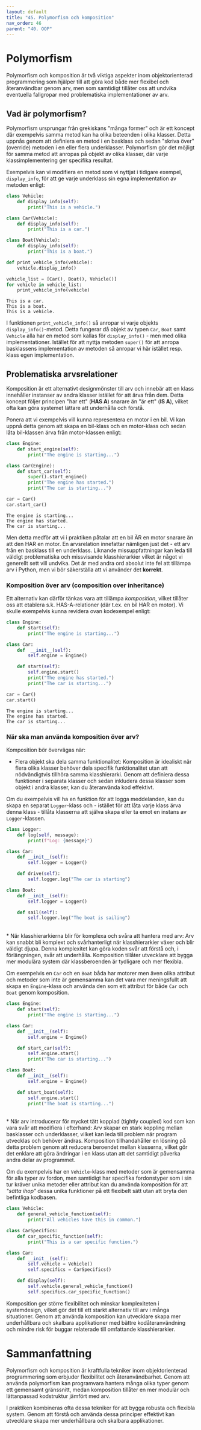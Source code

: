 ```yaml
---
layout: default
title: "45. Polymorfism och komposition"
nav_order: 46
parent: "40. OOP"
---
```


# Polymorfism
Polymorfism och komposition är två viktiga aspekter inom objektorienterad programmering som hjälper till att göra kod både mer flexibel och återanvändbar genom arv, men som samtidigt tillåter oss att undvika eventuella fallgropar med problematiska implementationer av arv.

## Vad är polymorfism?
Polymorfism ursprungar från grekiskans "många former" och är ett koncept där exempelvis samma metod kan ha olika beteenden i olika klasser. Detta uppnås genom att definiera en metod i en basklass och sedan "skriva över" (override) metoden i en eller flera underklasser. Polymorfism gör det möjligt för samma metod att anropas på objekt av olika klasser, där varje klassimplementering ger specifika resultat.

Exempelvis kan vi modifiera en metod som vi nyttjat i tidigare exempel, `display_info`, för att ge varje underklass sin egna implementation av metoden enligt:

```python
class Vehicle:
    def display_info(self):
        print("This is a vehicle.")

class Car(Vehicle):
    def display_info(self):
        print("This is a car.")

class Boat(Vehicle):
    def display_info(self):
        print("This is a boat.")

def print_vehicle_info(vehicle):
    vehicle.display_info()

vehicle_list = [Car(), Boat(), Vehicle()]
for vehicle in vehicle_list:
    print_vehicle_info(vehicle)
```
<div class="code-example" markdown="1">
<pre><code>This is a car.
This is a boat.
This is a vehicle.</code></pre>
</div>

I funktionen `print_vehicle_info()` så anropar vi varje objekts `display_info()`-metod. Detta fungerar då objekt av typen `Car`, `Boat` samt `Vehicle` alla har en metod som kallas för `display_info()` - men med olika implementationer. Istället för att nyttja metoden `super()` för att anropa basklassens implementation av metoden så anropar vi här istället resp. klass egen implementation.

## Problematiska arvsrelationer
Komposition är ett alternativt designmönster till arv och innebär att en klass innehåller instanser av andra klasser istället för att ärva från dem. Detta koncept följer principen "har ett" (__HAS A__) snarare än "är ett" (__IS A__), vilket ofta kan göra systemet lättare att underhålla och förstå. 

Ponera att vi exempelvis vill kunna representera en motor i en bil. Vi kan uppnå detta genom att skapa en bil-klass och en motor-klass och sedan låta bil-klassen ärva från motor-klassen enligt:

```python
class Engine:
    def start_engine(self):
        print("The engine is starting...")

class Car(Engine):
    def start_car(self):
        super().start_engine()
        print("The engine has started.")
        print("The car is starting...")

car = Car()
car.start_car()
```
<div class="code-example" markdown="1">
<pre><code>The engine is starting...
The engine has started.
The car is starting...</code></pre>
</div>

Men detta medför att vi i praktiken påtalar att en bil ÄR en motor snarare än att den HAR en motor. En arvsrelation innefattar nämligen just det - ett arv från en basklass till en underklass. Liknande missuppfattningar kan leda till väldigt problematiska och missvisande klasshierarkier vilket är något vi generellt sett vill undvika. Det är med andra ord absolut inte fel att tillämpa arv i Python, men vi bör säkerställa att vi använder det __korrekt__.

### Komposition över arv (composition over inheritance)
Ett alternativ kan därför tänkas vara att tillämpa _komposition_, vilket tillåter oss att etablera s.k. HAS-A-relationer (där t.ex. en bil HAR en motor). Vi skulle exempelvis kunna revidera ovan kodexempel enligt:
```python
class Engine:
    def start(self):
        print("The engine is starting...")

class Car:
    def  __init__(self):
        self.engine = Engine()

    def start(self):
        self.engine.start()
        print("The engine has started.")
        print("The car is starting...")

car = Car()
car.start()
```
<div class="code-example" markdown="1">
<pre><code>The engine is starting...
The engine has started.
The car is starting...</code></pre>
</div>

### När ska man använda komposition över arv?
Komposition bör övervägas när:

* Flera objekt ska dela samma funktionalitet:
Komposition är idealiskt när flera olika klasser behöver dela specifik funktionalitet utan att nödvändigtvis tillhöra samma klasshierarki. Genom att definiera dessa funktioner i separata klasser och sedan inkludera dessa klasser som objekt i andra klasser, kan du återanvända kod effektivt.

Om du exempelvis vill ha en funktion för att logga meddelanden, kan du skapa en separat ``Logger``-klass och - istället för att låta varje klass ärva denna klass - tillåta klasserna att själva skapa eller ta emot en instans av ``Logger``-klassen.
```python
class Logger:
    def log(self, message):
        print(f"Log: {message}")

class Car:
    def __init__(self):
        self.logger = Logger()

    def drive(self):
        self.logger.log("The car is starting")

class Boat:
    def __init__(self):
        self.logger = Logger()

    def sail(self):
        self.logger.log("The boat is sailing")
```
</br>
* När klasshierarkierna blir för komplexa och svåra att hantera med arv:
Arv kan snabbt bli komplext och svårhanterligt när klasshierarkier växer och blir väldigt djupa. Denna komplexitet kan göra koden svår att förstå och, i förlängningen, svår att underhålla. Komposition tillåter utvecklare att bygga mer modulära system där klassberoenden är tydligare och mer flexibla.

Om exempelvis en `Car` och en `Boat` båda har motorer men även olika attribut och metoder som inte är gemensamma kan det vara mer meningsfullt att skapa en `Engine`-klass och använda den som ett attribut för både `Car` och `Boat` genom komposition.
```python
class Engine:
    def start(self):
        print("The engine is starting...")

class Car:
    def __init__(self):
        self.engine = Engine()

    def start_car(self):
        self.engine.start()
        print("The car is starting...")

class Boat:
    def __init__(self):
        self.engine = Engine()

    def start_boat(self):
        self.engine.start()
        print("The boat is starting...")
```
</br>
* När arv introducerar för mycket tätt kopplad (tightly coupled) kod som kan vara svår att modifiera i efterhand:
Arv skapar en stark koppling mellan basklasser och underklasser, vilket kan leda till problem när program utvecklas och behöver ändras. Komposition tillhandahåller en lösning på detta problem genom att reducera beroendet mellan klasserna, vilket gör det enklare att göra ändringar i en klass utan att det samtidigt påverka andra delar av programmet.

Om du exempelvis har en `Vehicle`-klass med metoder som är gemensamma för alla typer av fordon, men samtidigt har specifika fordonstyper som i sin tur kräver unika metoder eller attribut kan du använda komposition för att _"sätta ihop"_ dessa unika funktioner på ett flexibelt sätt utan att bryta den befintliga kodbasen.
```python
class Vehicle:
    def general_vehicle_function(self):
        print("All vehicles have this in common.")

class CarSpecifics:
    def car_specific_function(self):
        print("This is a car specific function.")

class Car:
    def __init__(self):
        self.vehicle = Vehicle()
        self.specifics = CarSpecifics()

    def display(self):
        self.vehicle.general_vehicle_function()
        self.specifics.car_specific_function()
```

Komposition ger större flexibilitet och minskar komplexiteten i systemdesign, vilket gör det till ett starkt alternativ till arv i många situationer. Genom att använda komposition kan utvecklare skapa mer underhållbara och skalbara applikationer med bättre kodåteranvändning och mindre risk för buggar relaterade till omfattande klasshierarkier.

# Sammanfattning
Polymorfism och komposition är kraftfulla tekniker inom objektorienterad programmering som erbjuder flexibilitet och återanvändbarhet. Genom att använda polymorfism kan programvara hantera många olika typer genom ett gemensamt gränssnitt, medan komposition tillåter en mer modulär och lättanpassad kodstruktur jämfört med arv. 

I praktiken kombineras ofta dessa tekniker för att bygga robusta och flexibla system. Genom att förstå och använda dessa principer effektivt kan utvecklare skapa mer underhållbara och skalbara applikationer.